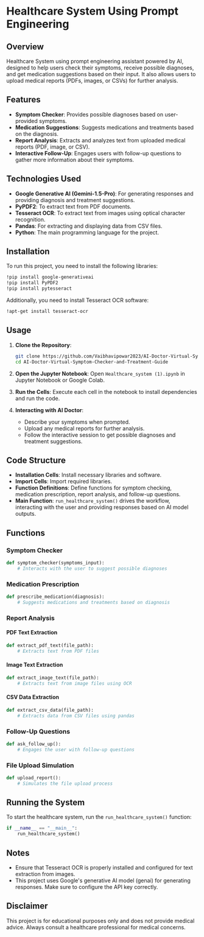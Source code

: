 # Healthcare System Using Prompt Engineering 

## Overview 
Healthcare System using prompt engineering assistant powered by AI, designed to help users check their symptoms, receive possible diagnoses, and get medication suggestions based on their input. It also allows users to upload medical reports (PDFs, images, or CSVs) for further analysis.

## Features
- **Symptom Checker**: Provides possible diagnoses based on user-provided symptoms.
- **Medication Suggestions**: Suggests medications and treatments based on the diagnosis.
- **Report Analysis**: Extracts and analyzes text from uploaded medical reports (PDF, image, or CSV).
- **Interactive Follow-Up**: Engages users with follow-up questions to gather more information about their symptoms.

## Technologies Used
- **Google Generative AI (Gemini-1.5-Pro)**: For generating responses and providing diagnosis and treatment suggestions.
- **PyPDF2**: To extract text from PDF documents.
- **Tesseract OCR**: To extract text from images using optical character recognition.
- **Pandas**: For extracting and displaying data from CSV files.
- **Python**: The main programming language for the project.

## Installation
To run this project, you need to install the following libraries:
```bash
!pip install google-generativeai
!pip install PyPDF2
!pip install pytesseract
```

Additionally, you need to install Tesseract OCR software:
```bash
!apt-get install tesseract-ocr
```

## Usage
1. **Clone the Repository**:
    ```bash
    git clone https://github.com/Vaibhavipowar2023/AI-Doctor-Virtual-Symptom-Checker-and-Treatment-Guide.git
    cd AI-Doctor-Virtual-Symptom-Checker-and-Treatment-Guide
    ```

2. **Open the Jupyter Notebook**:
    Open `Healthcare_system (1).ipynb` in Jupyter Notebook or Google Colab.

3. **Run the Cells**:
    Execute each cell in the notebook to install dependencies and run the code.

4. **Interacting with AI Doctor**:
    - Describe your symptoms when prompted.
    - Upload any medical reports for further analysis.
    - Follow the interactive session to get possible diagnoses and treatment suggestions.

## Code Structure
- **Installation Cells**: Install necessary libraries and software.
- **Import Cells**: Import required libraries.
- **Function Definitions**: Define functions for symptom checking, medication prescription, report analysis, and follow-up questions.
- **Main Function**: `run_healthcare_system()` drives the workflow, interacting with the user and providing responses based on AI model outputs.

## Functions
### Symptom Checker
```python
def symptom_checker(symptoms_input):
    # Interacts with the user to suggest possible diagnoses
```

### Medication Prescription
```python
def prescribe_medication(diagnosis):
    # Suggests medications and treatments based on diagnosis
```

### Report Analysis
#### PDF Text Extraction
```python
def extract_pdf_text(file_path):
    # Extracts text from PDF files
```
#### Image Text Extraction
```python
def extract_image_text(file_path):
    # Extracts text from image files using OCR
```
#### CSV Data Extraction
```python
def extract_csv_data(file_path):
    # Extracts data from CSV files using pandas
```

### Follow-Up Questions
```python
def ask_follow_up():
    # Engages the user with follow-up questions
```

### File Upload Simulation
```python
def upload_report():
    # Simulates the file upload process
```

## Running the System
To start the healthcare system, run the `run_healthcare_system()` function:
```python
if __name__ == "__main__":
    run_healthcare_system()
```

## Notes
- Ensure that Tesseract OCR is properly installed and configured for text extraction from images.
- This project uses Google's generative AI model (genai) for generating responses. Make sure to configure the API key correctly.

## Disclaimer
This project is for educational purposes only and does not provide medical advice. Always consult a healthcare professional for medical concerns.

